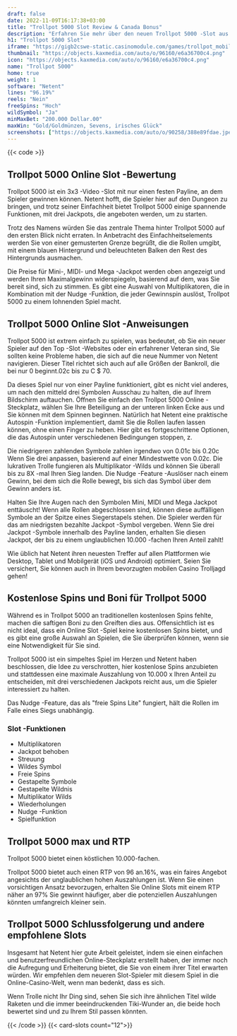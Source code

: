 ```yaml
---
draft: false
date: 2022-11-09T16:17:38+03:00
title: "Trollpot 5000 Slot Review & Canada Bonus"
description: "Erfahren Sie mehr über den neuen Trollpot 5000 -Slot aus dem Netent, einschließlich der Auszahlungen, der Volatilität, der RTP und den kostenlosen Spins und Casino -Bonus von den besten kanadischen Online -Casinos!"
h1: "Trollpot 5000 Slot"
iframe: "https://gigb2cswe-static.casinomodule.com/games/trollpot_mobile_html/game/trollpot_mobile_html.xhtml?gameId=trollpot_not_mobile_sw&flashParams.wmode=opaque&server=https%3A%2F%2Fgigb2cswe-game.casinomodule.com%2F&lang=en&sessId=DEMO-f11c28668ca34c43a054&operatorId=rizk&statisticEndpointURL=https://gcl.netentcdn.com/gcs/reportData&logsId=afafcb84-447e-4910-9abc-6706ec92bd11&loadStarted=1591607777587&giOperatorConfig=%7B%22gameId%22%3A%22trollpot_not_mobile_sw%22%2C%22staticServer%22%3A%22https%3A%2F%2Fgigb2cswe-static.casinomodule.com%2F%22%2C%22targetElement%22%3A%22netentgame%22%2C%22width%22%3A1493%2C%22height%22%3A840%2C%22flashParams%22%3A%7B%22wmode%22%3A%22opaque%22%7D%2C%22server%22%3A%22https%3A%2F%2Fgigb2cswe-game.casinomodule.com%2F%22%2C%22lang%22%3A%22en%22%2C%22sessId%22%3A%22DEMO-f11c28668ca34c43a054%22%2C%22operatorId%22%3A%22rizk%22%7D&casinourl=https://games-rizk.igamingcloud.com"
thumbnail: "https://objects.kaxmedia.com/auto/o/96160/e6a36700c4.png"
icon: "https://objects.kaxmedia.com/auto/o/96160/e6a36700c4.png"
name: "Trollpot 5000"
home: true
weight: 1
software: "Netent"
lines: "96.19%"
reels: "Nein"
freeSpins: "Hoch"
wildSymbol: "Ja"
minMaxBet: "200.000 Dollar.00"
maxWin: "Gold/Goldmünzen, Sevens, irisches Glück"
screenshots: ["https://objects.kaxmedia.com/auto/o/90258/388e89fdae.jpeg"]
---
```


{{< code >}}<h2>Trollpot 5000 Online Slot -Bewertung</h2><p>Trollpot 5000 ist ein 3x3 -Video -Slot mit nur einen festen Payline, an dem Spieler gewinnen können. Netent hofft, die Spieler hier auf den Dungeon zu bringen, und trotz seiner Einfachheit bietet Trollpot 5000 einige spannende Funktionen, mit drei Jackpots, die angeboten werden, um zu starten.</p><p>Trotz des Namens würden Sie das zentrale Thema hinter Trollpot 5000 auf den ersten Blick nicht erraten. In Anbetracht des Einfachheitselements werden Sie von einer gemusterten Grenze begrüßt, die die Rollen umgibt, mit einem blauen Hintergrund und beleuchteten Balken den Rest des Hintergrunds ausmachen.</p><p>Die Preise für Mini-, MIDI- und Mega -Jackpot werden oben angezeigt und werden Ihren Maximalgewinn widerspiegeln, basierend auf dem, was Sie bereit sind, sich zu stimmen. Es gibt eine Auswahl von Multiplikatoren, die in Kombination mit der Nudge -Funktion, die jeder Gewinnspin auslöst, Trollpot 5000 zu einem lohnenden Spiel macht.</p><h2>Trollpot 5000 Online Slot -Anweisungen</h2><p>Trollpot 5000 ist extrem einfach zu spielen, was bedeutet, ob Sie ein neuer Spieler auf den Top -Slot -Websites oder ein erfahrener Veteran sind, Sie sollten keine Probleme haben, die sich auf die neue Nummer von Netent navigieren. Dieser Titel richtet sich auch auf alle Größen der Bankroll, die bei nur 0 beginnt.02c bis zu C $ 70.</p><p>Da dieses Spiel nur von einer Payline funktioniert, gibt es nicht viel anderes, um nach den mitteld drei Symbolen Ausschau zu halten, die auf Ihrem Bildschirm auftauchen. Öffnen Sie einfach den Trollpot 5000 Online -Steckplatz, wählen Sie Ihre Beteiligung an der unteren linken Ecke aus und Sie können mit dem Spinnen beginnen. Natürlich hat Netent eine praktische Autospin -Funktion implementiert, damit Sie die Rollen laufen lassen können, ohne einen Finger zu heben. Hier gibt es fortgeschrittene Optionen, die das Autospin unter verschiedenen Bedingungen stoppen, z.</p><p>Die niedrigeren zahlenden Symbole zahlen irgendwo von 0.01c bis 0.20c Wenn Sie drei anpassen, basierend auf einer Mindestwette von 0.02c. Die lukrativen Trolle fungieren als Multiplikator -Wilds und können Sie überall bis zu 8X -mal Ihren Sieg landen. Die Nudge -Feature -Auslöser nach einem Gewinn, bei dem sich die Rolle bewegt, bis sich das Symbol über dem Gewinn anders ist.</p><p>Halten Sie Ihre Augen nach den Symbolen Mini, MIDI und Mega Jackpot enttäuscht! Wenn alle Rollen abgeschlossen sind, können diese auffälligen Symbole an der Spitze eines Siegerstapels stehen. Die Spieler werden für das am niedrigsten bezahlte Jackpot -Symbol vergeben. Wenn Sie drei Jackpot -Symbole innerhalb des Payline landen, erhalten Sie diesen Jackpot, der bis zu einem unglaublichen 10.000 -fachen Ihren Anteil zahlt!</p><p>Wie üblich hat Netent ihren neuesten Treffer auf allen Plattformen wie Desktop, Tablet und Mobilgerät (iOS und Android) optimiert. Seien Sie versichert, Sie können auch in Ihrem bevorzugten mobilen Casino Trolljagd gehen!</p><h2>Kostenlose Spins und Boni für Trollpot 5000</h2><p>Während es in Trollpot 5000 an traditionellen kostenlosen Spins fehlte, machen die saftigen Boni zu den Greiften dies aus. Offensichtlich ist es nicht ideal, dass ein Online Slot -Spiel keine kostenlosen Spins bietet, und es gibt eine große Auswahl an Spielen, die Sie überprüfen können, wenn sie eine Notwendigkeit für Sie sind.</p><p>Trollpot 5000 ist ein simpeltes Spiel im Herzen und Netent haben beschlossen, die Idee zu verschrotten, hier kostenlose Spins anzubieten und stattdessen eine maximale Auszahlung von 10.000 x Ihren Anteil zu entscheiden, mit drei verschiedenen Jackpots reicht aus, um die Spieler interessiert zu halten.</p><p>Das Nudge -Feature, das als "freie Spins Lite" fungiert, hält die Rollen im Falle eines Siegs unabhängig.</p><h3>
Slot -Funktionen</h3><ul>
<li></span>
Multiplikatoren</li>
<li></span>
Jackpot behoben</li>
<li></span>
Streuung</li>
<li></span>
Wildes Symbol</li>
<li></span>
Freie Spins</li>
<li></span>
Gestapelte Symbole</li>
<li></span>
Gestapelte Wildnis</li>
<li></span>
Multiplikator Wilds</li>
<li></span>
Wiederholungen</li>
<li></span>
Nudge -Funktion</li>
<li></span>
Spielfunktion</li></ul><h2>Trollpot 5000 max und RTP</h2><p>Trollpot 5000 bietet einen köstlichen 10.000-fachen.</p><p>Trollpot 5000 bietet auch einen RTP von 96 an.16%, was ein faires Angebot angesichts der unglaublichen hohen Auszahlungen ist. Wenn Sie einen vorsichtigen Ansatz bevorzugen, erhalten Sie Online Slots mit einem RTP näher an 97% Sie gewinnt häufiger, aber die potenziellen Auszahlungen könnten umfangreich kleiner sein.</p><h2>Trollpot 5000 Schlussfolgerung und andere empfohlene Slots</h2><p>Insgesamt hat Netent hier gute Arbeit geleistet, indem sie einen einfachen und benutzerfreundlichen Online-Steckplatz erstellt haben, der immer noch die Aufregung und Erheiterung bietet, die Sie von einem ihrer Titel erwarten würden. Wir empfehlen dem neueren Slot-Spieler mit diesem Spiel in die Online-Casino-Welt, wenn man bedenkt, dass es sich.</p><p>Wenn Trolle nicht Ihr Ding sind, sehen Sie sich ihre ähnlichen Titel wilde Raketen und die immer beeindruckenden Tiki-Wunder an, die beide hoch bewertet sind und zu Ihrem Stil passen könnten.</p>{{< /code >}}
{{< card-slots count="12">}}